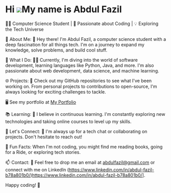 Hi ![](https://user-images.githubusercontent.com/18350557/176309783-0785949b-9127-417c-8b55-ab5a4333674e.gif)My name is Abdul Fazil
===================================================================================================================================



👨‍🎓 Computer Science Student | 🚀 Passionate about Coding | 💡 Exploring the Tech Universe

🌟 About Me:
👋 Hey there! I'm Abdul Fazil, a computer science student with a deep fascination for all things tech. I'm on a journey to expand my knowledge, solve problems, and build cool stuff. 

🚀 What I Do:
👨‍💻 Currently, I'm diving into the world of software development, learning languages like Python, Java, and more. I'm also passionate about web development, data science, and machine learning. 

🌐 Projects:
🔧 Check out my GitHub repositories to see what I've been working on. From personal projects to contributions to open-source, I'm always looking for exciting challenges to tackle.

🖥️  See my portfolio at [My Portfolio](http://abdulfazil.com)

📚 Learning:
🌱 I believe in continuous learning. I'm constantly exploring new technologies and taking online courses to level up my skills.

🤝 Let's Connect:
💬 I'm always up for a tech chat or collaborating on projects. Don't hesitate to reach out!

🌟 Fun Facts:  When I'm not coding, you might find me reading books, going for a Ride, or exploring tech stories.

📫 Contact:
📧 Feel free to drop me an email at abdulfazil@gmail.com or connect with me on LinkedIn (https://www.linkedin.com/in/abdul-fazil-b78a801b0/)https://www.linkedin.com/in/abdul-fazil-b78a801b0/].

Happy coding! 🚀

